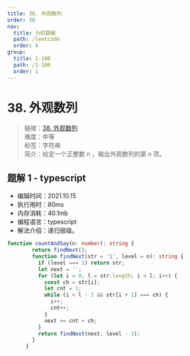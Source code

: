 ```yaml
---
title: 38. 外观数列
order: 38
nav:
  title: 力扣题解
  path: /leetcode
  order: 4
group:
  title: 1-100
  path: /1-100
  order: 1
---
```


# 38. 外观数列
    
> 链接：[38. 外观数列](https://leetcode-cn.com/problems/count-and-say/)  
> 难度：中等  
> 标签：字符串  
> 简介：给定一个正整数 n ，输出外观数列的第 n 项。
      
## 题解 1 - typescript
- 编辑时间：2021.10.15
- 执行用时：80ms
- 内存消耗：40.1mb
- 编程语言：typescript
- 解法介绍：递归层级。
```typescript
function countAndSay(n: number): string {
        return findNext();
        function findNext(str = '1', level = n): string {
          if (level === 1) return str;
          let next = '';
          for (let i = 0, l = str.length; i < l; i++) {
            const ch = str[i];
            let cnt = 1;
            while (i < l - 1 && str[i + 1] === ch) {
              i++;
              cnt++;
            }
            next += cnt + ch;
          }
          return findNext(next, level - 1);
        }
      }
```

      